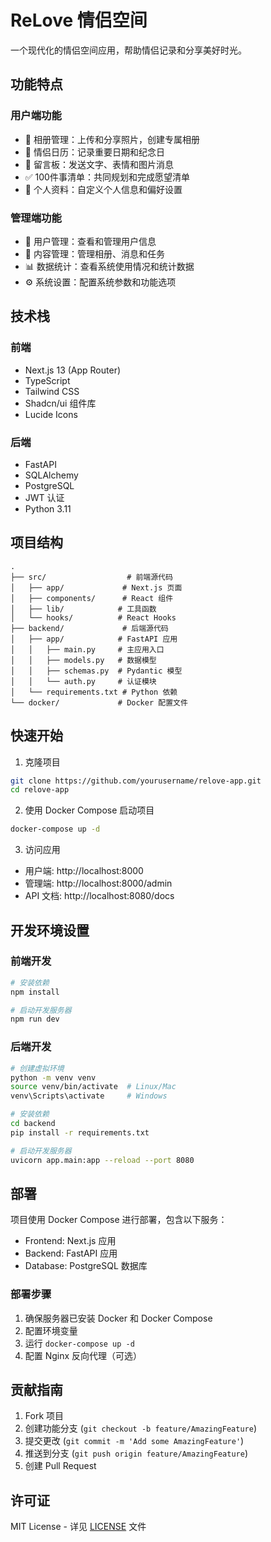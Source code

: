 # ReLove 情侣空间

一个现代化的情侣空间应用，帮助情侣记录和分享美好时光。

## 功能特点

### 用户端功能
- 📸 相册管理：上传和分享照片，创建专属相册
- 📅 情侣日历：记录重要日期和纪念日
- 💬 留言板：发送文字、表情和图片消息
- ✅ 100件事清单：共同规划和完成愿望清单
- 👤 个人资料：自定义个人信息和偏好设置

### 管理端功能
- 👥 用户管理：查看和管理用户信息
- 📁 内容管理：管理相册、消息和任务
- 📊 数据统计：查看系统使用情况和统计数据
- ⚙️ 系统设置：配置系统参数和功能选项

## 技术栈

### 前端
- Next.js 13 (App Router)
- TypeScript
- Tailwind CSS
- Shadcn/ui 组件库
- Lucide Icons

### 后端
- FastAPI
- SQLAlchemy
- PostgreSQL
- JWT 认证
- Python 3.11

## 项目结构

```
.
├── src/                  # 前端源代码
│   ├── app/             # Next.js 页面
│   ├── components/      # React 组件
│   ├── lib/            # 工具函数
│   └── hooks/          # React Hooks
├── backend/             # 后端源代码
│   ├── app/            # FastAPI 应用
│   │   ├── main.py     # 主应用入口
│   │   ├── models.py   # 数据模型
│   │   ├── schemas.py  # Pydantic 模型
│   │   └── auth.py     # 认证模块
│   └── requirements.txt # Python 依赖
└── docker/             # Docker 配置文件
```

## 快速开始

1. 克隆项目
```bash
git clone https://github.com/yourusername/relove-app.git
cd relove-app
```

2. 使用 Docker Compose 启动项目
```bash
docker-compose up -d
```

3. 访问应用
- 用户端: http://localhost:8000
- 管理端: http://localhost:8000/admin
- API 文档: http://localhost:8080/docs

## 开发环境设置

### 前端开发
```bash
# 安装依赖
npm install

# 启动开发服务器
npm run dev
```

### 后端开发
```bash
# 创建虚拟环境
python -m venv venv
source venv/bin/activate  # Linux/Mac
venv\Scripts\activate     # Windows

# 安装依赖
cd backend
pip install -r requirements.txt

# 启动开发服务器
uvicorn app.main:app --reload --port 8080
```

## 部署

项目使用 Docker Compose 进行部署，包含以下服务：
- Frontend: Next.js 应用
- Backend: FastAPI 应用
- Database: PostgreSQL 数据库

### 部署步骤
1. 确保服务器已安装 Docker 和 Docker Compose
2. 配置环境变量
3. 运行 `docker-compose up -d`
4. 配置 Nginx 反向代理（可选）

## 贡献指南

1. Fork 项目
2. 创建功能分支 (`git checkout -b feature/AmazingFeature`)
3. 提交更改 (`git commit -m 'Add some AmazingFeature'`)
4. 推送到分支 (`git push origin feature/AmazingFeature`)
5. 创建 Pull Request

## 许可证

MIT License - 详见 [LICENSE](LICENSE) 文件
